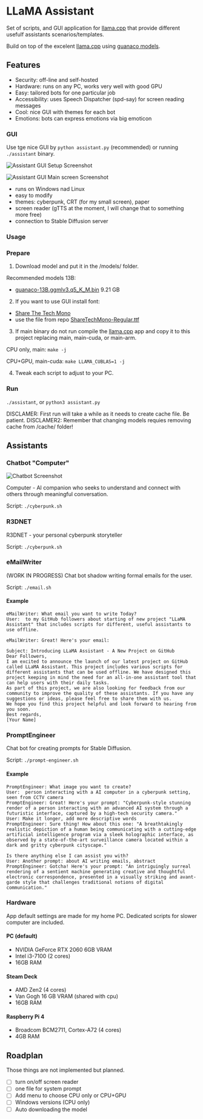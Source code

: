 # LLaMA Assistant

Set of scripts, and GUI application for [llama.cpp](https://github.com/ggerganov/llama.cpp) that provide different usefulf assistants scenarios/templates.

Build on top of the excelent [llama.cpp](https://github.com/ggerganov/llama.cpp) using [guanaco models](https://old.reddit.com/r/LocalLLaMA/comments/13rthln/guanaco_7b_13b_33b_and_65b_models_by_tim_dettmers/).

## Features
- Security: off-line and self-hosted
- Hardware: runs on any PC, works very well with good GPU
- Easy: tailored bots for one particular job
- Accessibility: uses Speech Dispatcher (spd-say) for screen reading messages
- Cool: nice GUI with themes for each bot
- Emotions: bots can express emotions via big emoticon

### GUI
Use tge nice GUI by ```python assistant.py``` (recommended) or running ```./assistant``` binary.

![Assistant GUI Setup Screenshot](assistant-setup.png)

![Assistant GUI Main screen Screenshot](assistant-main.png)

- runs on Windows nad Linux
- easy to modify
- themes: cyberpunk, CRT (for my small screen), paper
- screen reader (gTTS at the moment, I will change that to something more free)
- connection to Stable Diffusion server

### Usage
### Prepare

1. Download model and put it in the /models/ folder.

Recommended models 13B:
- [guanaco-13B.ggmlv3.q5_K_M.bin](https://huggingface.co/TheBloke/guanaco-13B-GGML/blob/main/guanaco-13B.ggmlv3.q5_K_M.bin) 9.21 GB

2. If you want to use GUI install font:
- [Share The Tech Mono](https://fonts.google.com/specimen/Share+Tech+Mono)
- use the file from repo [ShareTechMono-Regular.ttf](ShareTechMono-Regular.ttf)

3. If main binary do not run compile the [llama.cpp](https://github.com/ggerganov/llama.cpp) app and copy it to this project replacing main, main-cuda, or main-arm.

CPU only, main:
```make -j```

CPU+GPU, main-cuda:
```make LLAMA_CUBLAS=1 -j```

4. Tweak each script to adjust to your PC.

### Run
```./assistant```, or ```python3 assistant.py```

DISCLAMER: First run will take a while as it needs to create cache file. Be patient.
DISCLAMER2: Remember that changing models requies removing cache from /cache/ folder!

## Assistants

### Chatbot "Computer"

![Chatbot Screenshot](chatbot.png)

Computer - AI companion who seeks to understand and connect with others through meaningful conversation.

Script: `./cyberpunk.sh`


### R3DNET
R3DNET - your personal cyberpunk storyteller

Script: `./cyberpunk.sh`

### eMailWriter

(WORK IN PROGRESS) Chat bot shadow writing formal emails for the user.

Script: ```./email.sh```

#### Example
```
eMailWriter: What email you want to write Today?
User:  to my GitHub followers about starting of new project "LLaMA Assistant" that includes scripts for different, useful assistants to use offline.

eMailWriter: Great! Here's your email:

Subject: Introducing LLaMA Assistant - A New Project on GitHub
Dear Followers,
I am excited to announce the launch of our latest project on GitHub called LLaMA Assistant. This project includes various scripts for different assistants that can be used offline. We have designed this project keeping in mind the need for an all-in-one assistant tool that can help users with their daily tasks.
As part of this project, we are also looking for feedback from our community to improve the quality of these assistants. If you have any suggestions or ideas, please feel free to share them with us.
We hope you find this project helpful and look forward to hearing from you soon.
Best regards,
[Your Name]
```

### PromptEngineer

Chat bot for creating prompts for Stable Diffusion.

Script: ```./prompt-engineer.sh```

#### Example
```
PromptEngineer: What image you want to create?
User:  person interacting with a AI computer in a cyberpunk setting, seen from CCTV camera
PromptEngineer: Great! Here's your prompt: "Cyberpunk-style stunning render of a person interacting with an advanced AI system through a futuristic interface, captured by a high-tech security camera."
User: Make it longer, add more descriptive words
PromptEngineer: Sure thing! How about this one: "A breathtakingly realistic depiction of a human being communicating with a cutting-edge artificial intelligence program via a sleek holographic interface, as observed by a state-of-the-art surveillance camera located within a dark and gritty cyberpunk cityscape."

Is there anything else I can assist you with?
User: Another prompt: about AI writing emails, abstract
PromptEngineer: Gotcha! Here's your prompt: "An intriguingly surreal rendering of a sentient machine generating creative and thoughtful electronic correspondence, presented in a visually striking and avant-garde style that challenges traditional notions of digital communication."
```


### Hardware
App default settings are made for my home PC. Dedicated scripts for slower computer are included.

#### PC (default)
- NVIDIA GeForce RTX 2060 6GB VRAM
- Intel i3-7100 (2 cores)
- 16GB RAM

#### Steam Deck
- AMD Zen2 (4 cores)
- Van Gogh 16 GB VRAM (shared with cpu)
- 16GB RAM

#### Raspberry Pi 4
- Broadcom BCM2711, Cortex-A72 (4 cores)
- 4GB RAM

## Roadplan
Those things are not implemented but planned.
- [ ] turn on/off screen reader
- [ ] one file for system prompt
- [ ] Add menu to choose CPU only or CPU+GPU
- [ ] Windows versions (CPU only)
- [ ] Auto downloading the model
